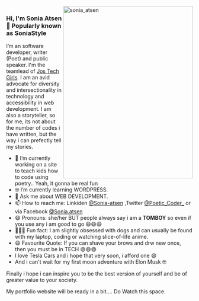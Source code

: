 <img align="right" src="https://user-images.githubusercontent.com/57832307/120681565-6b0a3600-c493-11eb-952c-799d4a3a8e0c.PNG" alt="sonia_atsen" width=350px height=465px/>

### Hi, I'm Sonia Atsen 👋  Popularly known as **SoniaStyle**

I’m an software developer, writer (Poet) and public speaker. I'm the teamlead of [Jos Tech Girls](jostechgirls.com). I am an avid advocate for diversity and intersectionality in technology and accessibility in web development. I am also a storyteller, so for me, its not about the number of codes i have written, but the way i can prefectly tell my stories. 

- 📱  I’m currently working on a site to teach kids how to code using poetry.. Yeah, it gonna be real fun
- 🤓 I’m currently learning WORDPRESS.
- 💬  Ask me about WEB DEVELOPMENT.
- 📫  How to reach me: Linkiden [@Sonia-atsen](https://www.linkedin.com/in/sonia-atsen/) ,Twitter [@Poetic_Coder_](twitter.com/Poetic_Coder_) or via Facebook [@Sonia.atsen](https://web.facebook.com/sonia.atsen)
- 😄  Pronouns: she/her BUT people always say i am a **TOMBOY** so even if you use any i am good to go 😄😄😄
- 🚴🏽‍♀️  Fun fact: I am slightly obsessed with dogs and can usually be found with my laptop, coding or watching slice-of-life anime.
- 😄 Favourite Quote: If you can shave your brows and drw new once, then you must be in TECH 😄😄😄 
- I love Tesla Cars and i hope that very soon, i afford one 😄
- And i can't wait for my first moon adventure with Elon Musk 🤓

Finally i hope i can inspire you to be the best version of yourself and be of greater value to your society.

My portfolio website will be ready in a bit.... Do Watch this space.


